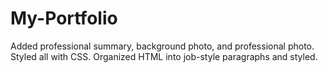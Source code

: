 # My-Portfolio
Added professional summary, background photo, and professional photo. Styled all with CSS.
Organized HTML into job-style paragraphs and styled.
